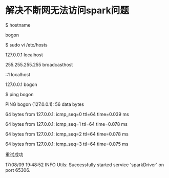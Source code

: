 # 解决不断网无法访问spark问题

$ hostname

bogon

$ sudo vi /etc/hosts

127.0.0.1       localhost

255.255.255.255 broadcasthost

::1             localhost

127.0.0.1       bogon

$ ping bogon

PING bogon \(127.0.0.1\): 56 data bytes

64 bytes from 127.0.0.1: icmp\_seq=0 ttl=64 time=0.039 ms

64 bytes from 127.0.0.1: icmp\_seq=1 ttl=64 time=0.078 ms

64 bytes from 127.0.0.1: icmp\_seq=2 ttl=64 time=0.078 ms

64 bytes from 127.0.0.1: icmp\_seq=3 ttl=64 time=0.075 ms

重试成功

17/08/09 19:48:52 INFO Utils: Successfully started service 'sparkDriver' on port 65306.

